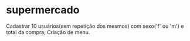 # supermercado
Cadastrar 10 usuários(sem repetição dos mesmos) com sexo('f' ou 'm') e total da compra; Criação de menu.
